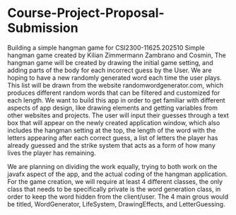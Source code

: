 # Course-Project-Proposal-Submission
Building a simple hangman game for CSI2300-11625.202510
Simple hangman game created by Kilian Zimmermann Zambrano and Cosmin, 
The hangman game will be created by drawing the initial game setting, and adding parts of the body for each incorrect guess by the User. We are hoping to have a new randomly generated word each time the user plays. This list will be drawn from the website randomwordgenerator.com, which produces different random words that can be filtered and customized for each length. We want to build this app in order to get familiar with different aspects of app design, like drawing elements and getting variables from other websites and projects. The user will input their guesses through a text box that will appear on the newly created application window, which also includes the hangman setting at the top, the length of the word with the letters appearing after each correct guess, a list of letters the player has already guessed and the strike system that acts as a form of how many lives the player has remaining. 

We are planning on dividing the work equally, trying to both work on the javafx aspect of the app, and the actual coding of the hangman application. For the game creation, we will require at least 4 different classes, the only class that needs to be specifically private is the word generation class, in order to keep the word hidden from the client/user. The 4 main grous would be titled, WordGenerator, LifeSystem, DrawingEffects, and LetterGuessing.

